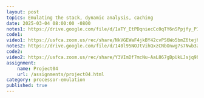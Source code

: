 ```yaml
---
layout: post
topics: Emulating the stack, dynamic analysis, caching
date: 2025-03-04 08:00:00 -0800
notes1: https://drive.google.com/file/d/1aTY_EtPDqniecCc0qTY6nSPpjfy_PIez/view?usp=sharing
code1: 
video1: https://usfca.zoom.us/rec/share/NkVGEWaF4jkBY42cvPS6Wo5bmZ6tejhzgfh01kT5gVTTPbBlMW09AxyRr-rbJYoI.Ls0IWSLQfgPi7FF7
notes2: https://drive.google.com/file/d/140l95NOJtVihQxzCNbOnwg7s7Nwb3za4/view?usp=sharing
code2: 
video2: https://usfca.zoom.us/rec/share/Y3VImDf7mcNu-AaL867gBpUkLJsjq9bc5Ain00A0QgO730-eHVUPdKs7ABJSvqMB.AkOvtGh3nry-hUv-
assignment:
    name: Project04
    url: /assignments/project04.html
category: processor-emulation
published: true
---
```

